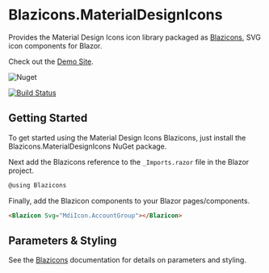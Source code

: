 # Blazicons.MaterialDesignIcons
Provides the Material Design Icons icon library packaged as [Blazicons](https://github.com/kyleherzog/Blazicons), SVG icon components for Blazor.

Check out the [Demo Site](http://blazicons.com).

![Nuget](https://img.shields.io/nuget/v/Blazicons.MaterialDesignIcons)

[![Build Status](https://dev.azure.com/kyleherzog/Blazicons/_apis/build/status/Blazicons.MaterialDesignIcons?branchName=main)](https://dev.azure.com/kyleherzog/Blazicons/_build/latest?definitionId=22&branchName=main)

## Getting Started
To get started using the Material Design Icons Blazicons, just install the Blazicons.MaterialDesignIcons NuGet package.

Next add the Blazicons reference to the `_Imports.razor` file in the Blazor project.

```csharp
@using Blazicons
```

Finally, add the Blazicon components to your Blazor pages/components.
```html
<Blazicon Svg="MdiIcon.AccountGroup"></Blazicon>
```

## Parameters & Styling
See the [Blazicons](https://github.com/kyleherzog/Blazicons) documentation for details on parameters and styling.